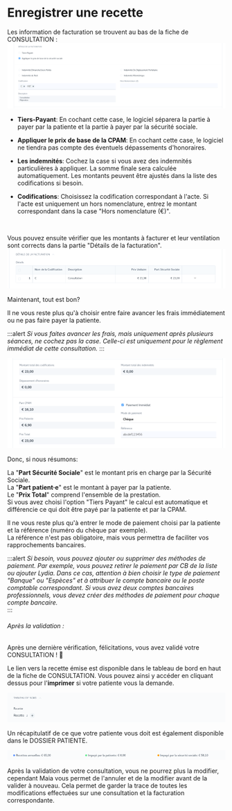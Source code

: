 # Enregistrer une recette

Les information de facturation se trouvent au bas de la fiche de CONSULTATION :  
![Facturation](/content/maia/first_steps/new_invoice/facturation.png)
<br>

- **Tiers-Payant**: En cochant cette case, le logiciel séparera la partie à payer par la patiente et la partie à payer par la sécurité sociale.

- **Appliquer le prix de base de la CPAM**: En cochant cette case, le logiciel ne tiendra pas compte des éventuels dépassements d'honoraires.

- **Les indemnités**: Cochez la case si vous avez des indemnités particulières à appliquer. La somme finale sera calculée automatiquement. Les montants peuvent être ajustés dans la liste des codifications si besoin.

- **Codifications**: Choisissez la codification correspondant à l'acte. Si l'acte est uniquement un hors nomenclature, entrez le montant correspondant dans la case "Hors nomenclature (€)".  

<br>

Vous pouvez ensuite vérifier que les montants à facturer et leur ventilation sont corrects dans la partie "Détails de la facturation".  
![Détails de la facturation](/content/maia/first_steps/new_invoice/facturation1.png)


Maintenant, tout est bon?  

Il ne vous reste plus qu'à choisir entre faire avancer les frais immédiatement ou ne pas faire payer la patiente.

:::alert
*Si vous faites avancer les frais, mais uniquement après plusieurs séances, ne cochez pas la case. Celle-ci est uniquement pour le règlement immédiat de cette consultation.*
:::

![Facturation 2](/content/maia/first_steps/new_invoice/facturation2.png)
<br>

Donc, si nous résumons:

La "**Part Sécurité Sociale**" est le montant pris en charge par la Sécurité Sociale.  
La "**Part patient·e**" est le montant à payer par la patiente.  
Le "**Prix Total**" comprend l'ensemble de la prestation.  
Si vous avez choisi l'option "Tiers Payant" le calcul est automatique et différencie ce qui doit être payé par la patiente et par la CPAM.

Il ne vous reste plus qu'à entrer le mode de paiement choisi par la patiente et la référence (numéro du chèque par exemple).  
La référence n'est pas obligatoire, mais vous permettra de faciliter vos rapprochements bancaires.  

:::alert
*Si besoin, vous pouvez ajouter ou supprimer des méthodes de paiement. Par exemple, vous pouvez retirer le paiement par CB de la liste ou ajouter Lydia. Dans ce cas, attention à bien choisir le type de paiement "Banque" ou "Espèces" et à attribuer le compte bancaire ou le poste comptable correspondant. Si vous avez deux comptes bancaires professionnels, vous devez créer des méthodes de paiement pour chaque compte bancaire.*  
:::

###### Après la validation :

Après une dernière vérification, félicitations, vous avez validé votre CONSULTATION ! 👏   

Le lien vers la recette émise est disponible dans le tableau de bord en haut de la fiche de CONSULTATION. Vous pouvez ainsi y accéder en cliquant dessus pour l'**imprimer** si votre patiente vous la demande.  

![Numéro de Facture](/content/maia/first_steps/new_invoice/facturation3.png)
<br>

Un récapitulatif de ce que votre patiente vous doit est également disponible dans le DOSSIER PATIENTE.  

![Récapitulatif de Facture](/content/maia/first_steps/new_invoice/facturation4.png)
<br>

Après la validation de votre consultation, vous ne pourrez plus la modifier, cependant Maia vous permet de l'annuler et de la modifier avant de la valider à nouveau.
Cela permet de garder la trace de toutes les modifications effectuées sur une consultation et la facturation correspondante.  